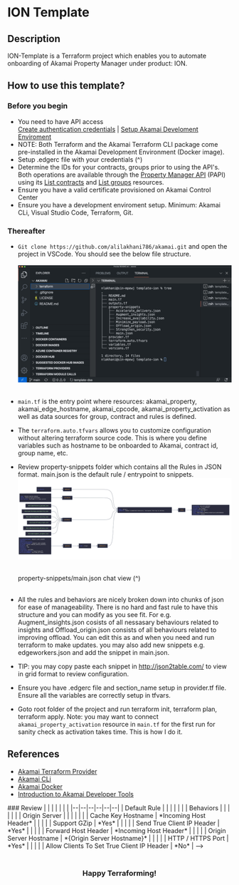 <!-- markdownlint-configure-file {
  "MD013": {
    "code_blocks": false,
    "tables": false
  },
  "MD033": false,
  "MD041": false
} -->

# ION Template

## Description

ION-Template is a Terraform project which enables you to automate onboarding of Akamai Property Manager under product: ION.

## How to use this template?

### Before you begin

 * You need to have API access<br />
 [Create authentication credentials](https://techdocs.akamai.com/developer/docs/set-up-authentication-credentials) | [Setup Akamai Develoment Enviroment](https://techdocs.akamai.com/developer/docs/set-up-authentication-credentials)
 * NOTE: Both Terraform and the Akamai Terraform CLI package come pre-installed in the Akamai Development Environment (Docker image).
 * Setup .edgerc file with your credentials (^)
 * Determine the IDs for your contracts, groups prior to using the API's. Both operations are available through the [Property Manager API](https://techdocs.akamai.com/property-mgr/reference/api) (PAPI) using its [List contracts](https://techdocs.akamai.com/property-mgr/reference/get-contracts) and [List groups](https://techdocs.akamai.com/property-mgr/reference/get-groups) resources.
 * Ensure you have a valid certificate provisioned on Akamai Control Center
 * Ensure you have a development enviroment setup. Minimum: Akamai CLi, Visual Studio Code, Terraform, Git.

 ### Thereafter

* ``` Git clone https://github.com/alilakhani786/akamai.git ``` and open the project in VSCode. You should see the below file structure. <br /><br />
<img
  src="img/vs01.png"
  alt=""
  title="Project tree"
  style="display: inline-block; margin: 0 auto; width:800px;">
  <br/><br/>
* ```main.tf``` is the entry point where resources: akamai_property, akamai_edge_hostname, akamai_cpcode, akamai_property_activation as well as data sources for group, contract and rules is defined.
* The ```terraform.auto.tfvars``` allows you to customize configuration without altering terraform source code. This is where you define variables such as hostname to be onboarded to Akamai, contract id, group name, etc.

* Review property-snippets folder which contains all the Rules in JSON format. main.json is the default rule / entrypoint to snippets.
<img
  src="img/mainjson01.png"
  alt=""
  title="Project tree"
  style="display: inline-block; margin: 0 auto; width:900px;">
  
  <br />property-snippets/main.json chat view (^)
  <br/><br/>

* All the rules and behaviors are nicely broken down into chunks of json for ease of manageability. There is no hard and fast rule to have this structure and you can modify as you see fit. For e.g. Augment_insights.json cosists of all nessasary behaviours related to insights and Offload_origin.json consists of all behaviours related to improving offload. You can edit this as and when you need and run terraform to make updates. you may also add new snippets e.g. edgeworkers.json and add the snippet in main.json.
* TIP: you may copy paste each snippet in http://json2table.com/ to view in grid format to review configuration. 
* Ensure you have .edgerc file and section_name setup in provider.tf file. Ensure all the variables are correctly setup in tfvars.
* Goto root folder of the project and run terraform init, terraform plan, terraform apply. Note: you may want to connect ```akamai_property_activation``` resource in ```main.tf``` for the first run for sanity check as activation takes time. This is how I do it.

## References

* [Akamai Terraform Provider](https://registry.terraform.io/providers/akamai/akamai/latest/docs)
* [Akamai CLi](https://github.com/akamai/cli)
* [Akamai Docker](https://github.com/akamai/akamai-docker)
* [Introduction to Akamai Developer Tools](https://techdocs.akamai.com/developer/docs/welcome-to-the-akamai-developer-documentation-hub)

<!-->
### Review
|  |  |  |  |  |  |
|--|--|--|--|--|--|
| Default Rule  |           |               |                             |                           |
|               | Behaviors |               |                             |                           |
|               |           | Origin Server |                             |                           |
|               |           |               | Cache Key Hostname          |  *Incoming Host Header*   |
|               |           |               | Support GZip                |  *Yes*                    |
|               |           |               | Send True Client IP Header  |  *Yes*                    |
|               |           |               | Forward Host Header         |  *Incoming Host Header*   |
|               |           |               | Origin Server Hostname      |  *{Origin Server Hostname}*   |
|               |           |               | HTTP / HTTPS Port           |  *Yes*                    |
|               |           |               | Allow Clients To Set True Client IP Header |  *No*      |
-->


### <br /><div align="center">Happy Terraforming!</div>
<br />

</div>
</div>